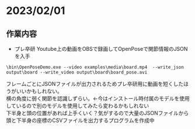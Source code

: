 # 2023/02/01
## 作業内容
- プレ卒研
Youtube上の動画をOBSで録画してOpenPoseで関節情報のJSONを入手
```
\bin\OpenPoseDemo.exe --video examples\media\board.mp4  --write_json output\board --write_video output\board\board_pose.avi
```
フレームごとにJSONファイルが出力されるためプレ卒研用に動画を短くしたほうがいいかもしれない。   
横の角度に弱く関節を認識しずらい。<-今はインストール時付属のモデルを使用しているので別のモデルを使用してみたら変わるかもしれない     
下半身と頭の位置があれば上手くいく？気がするので大量のJSONファイルから頭と下半身の座標のCSVファイルを出力するプログラムを作成中    
